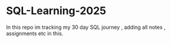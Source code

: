 # SQL-Learning-2025
In this repo im tracking my 30 day SQL journey , adding all notes , assignments etc in this.
